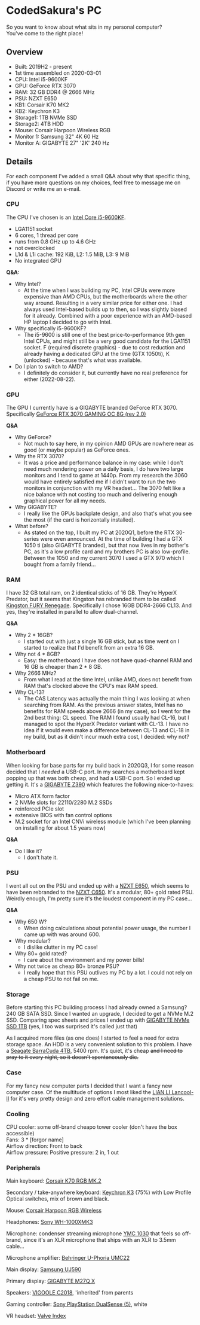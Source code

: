 # CodedSakura's PC

So you want to know about what sits in my personal computer?  
You've come to the right place!

## Overview

- Built: 2019H2 - present
- 1st time assembled on 2020-03-01
- CPU: Intel i5-9600KF
- GPU: GeForce RTX 3070
- RAM: 32 GB DDR4 @ 2666 MHz
- PSU: NZXT E650
- KB1: Corsair K70 MK2
- KB2: Keychron K3
- Storage1: 1TB NVMe SSD
- Storage2: 4TB HDD
- Mouse: Corsair Harpoon Wireless RGB
- Monitor 1: Samsung 32" 4K 60 Hz
- Monitor A: GIGABYTE 27" '2K' 240 Hz

## Details

For each component I've added a small Q&A about why that specific thing, if you have more questions on my choices, feel
free to message me on Discord or write me an e-mail.

### CPU

The CPU I've chosen is an [Intel Core i5-9600KF](https://www.intel.com/content/www/us/en/products/sku/190884/intel-core-i59600kf-processor-9m-cache-up-to-4-60-ghz/specifications.html).

* LGA1151 socket
* 6 cores, 1 thread per core
* runs from 0.8 GHz up to 4.6 GHz
* not overclocked
* L1d & L1i cache: 192 KiB, L2: 1.5 MiB, L3: 9 MiB
* No integrated GPU

**Q&A:**
- Why Intel?
  - At the time when I was building my PC, Intel CPUs were more expensive than AMD CPUs, but the motherboards where the
    other way around. Resulting in a very similar price for either one. I had always used Intel-based builds up to then,
    so I was slightly biased for it already. Combined with a poor experience with an AMD-based HP laptop I decided to go
    with Intel.
- Why specifically i5-9600KF?
  - The i5-9600 is still one of the best price-to-performance 9th gen Intel CPUs, and might still be a very good 
    candidate for the LGA1151 socket. F (required discrete graphics) - due to cost reduction and already having a
    dedicated GPU at the time (GTX 1050ti), K (unlocked) - because that's what was available.
- Do I plan to switch to AMD?
  - I definitely do consider it, but currently have no real preference for either (2022-08-22).

### GPU

The GPU I currently have is a GIGABYTE branded GeForce RTX 3070.
Specifically [GeForce RTX 3070 GAMING OC 8G (rev 2.0)](https://www.gigabyte.com/Graphics-Card/GV-N3070GAMING-OC-8GD-rev-20)

**Q&A**
- Why GeForce?
  - Not much to say here, in my opinion AMD GPUs are nowhere near as good (or maybe popular) as GeForce ones.
- Why the RTX 3070?
  - It was a price and performance balance in my case: while I don't need much rendering power on a daily basis, I do
    have two large monitors and I tend to game at 1440p. From my research the 3060 would have entirely satisfied me if
    I didn't want to run the two monitors in conjunction with my VR headset... The 3070 felt like a nice balance with
    not costing too much and delivering enough graphical power for all my needs.
- Why GIGABYTE?
  - I really like the GPUs backplate design, and also that's what you see the most (if the card is horizontally 
    installed).
- What before?
  - As stated on the top, I built my PC at 2020Q1, before the RTX 30-series were even announced. At the time of building
    I had a GTX 1050 ti (also GIGABYTE branded), but that now lives in my bother's PC, as it's a low profile card and my
    brothers PC is also low-profile. Between the 1050 and my current 3070 I used a GTX 970 which I bought from a family
    friend...

### RAM

I have 32 GB total ram, on 2 identical sticks of 16 GB. They're HyperX Predator, but it seems that Kingston has 
rebranded them to be called [Kingston FURY Renegade](https://www.kingston.com/unitedkingdom/en/memory/gaming/kingston-fury-renegade-ddr4-memory).
Specifically I chose 16GB DDR4-2666 CL13. And yes, they're installed in parallel to allow dual-channel.

**Q&A**
- Why 2 * 16GB?
  - I started out with just a single 16 GB stick, but as time went on I started to realize that I'd benefit from an 
    extra 16 GB.
- Why not 4 * 8GB?
  - Easy: the motherboard I have does not have quad-channel RAM and 16 GB is cheaper than 2 * 8 GB.
- Why 2666 MHz?
  - From what I read at the time Intel, unlike AMD, does not benefit from RAM that's clocked above the CPU's max RAM 
    speed.
- Why CL-13?
  - The CAS Latency was actually the main thing I was looking at when searching from RAM. As the previous answer states,
    Intel has no benefits for RAM speeds above 2666 (in my case), so I went for the 2nd best thing: CL speed. The RAM I
    found usually had CL-16, but I managed to spot the HyperX Predator variant with CL-13. I have no idea if it would
    even make a difference between CL-13 and CL-18 in my build, but as it didn't incur much extra cost, I decided: why
    not?

### Motherboard

When looking for base parts for my build back in 2020Q3, I for some reason decided that I _needed_ a USB-C port. In my
searches a motherboard kept popping up that was both cheap, and had a USB-C port. So I ended up getting it.
It's a [GIGABYTE Z390](https://www.gigabyte.com/us/Motherboard/Z390-M-rev-10) which features the following nice-to-haves:

* Micro ATX form factor
* 2 NVMe slots for 22110/2280 M.2 SSDs
* reinforced PCIe slot
* extensive BIOS with fan control options
* M.2 socket for an Intel CNVi wireless module (which I've been planning on installing for about 1.5 years now)

**Q&A**
- Do I like it?
  - I don't hate it.

### PSU
I went all out on the PSU and ended up with a [NZXT E650](https://web.archive.org/web/20210518105638/https://www.nzxt.com/products/e650),
which seems to have been rebranded to the [NZXT C650](https://nzxt.com/product/c650). It's a modular, 80+ gold rated PSU.
Weirdly enough, I'm pretty sure it's the loudest component in my PC case...

**Q&A**
- Why 650 W?
  - When doing calculations about potential power usage, the number I came up with was around 600.
- Why modular?
  - I dislike clutter in my PC case!
- Why 80+ gold rated?
  - I care about the environment and my power bills!
- Why not twice as cheap 80+ bronze PSU?
  - I really hope that this PSU outlives my PC by a lot. I could not rely on a cheap PSU to not fail on me.

### Storage
Before starting this PC building process I had already owned a Samsung? 240 GB SATA SSD. Since I wanted an upgrade, I
decided to get a NVMe M.2 SSD. Comparing spec sheets and prices I ended up with 
[GIGABYTE NVMe SSD 1TB](https://www.gigabyte.com/SSD/GIGABYTE-NVMe-SSD-1TB) (yes, I too was surprised it's called just 
that)

As I acquired more files (as one does) I started to feel a need for extra storage space. An HDD is a very convenient
solution to this problem. I have a [Seagate BarraCuda 4TB](https://www.seagate.com/gb/en/products/hard-drives/barracuda-hard-drive/),
5400 rpm. It's quiet, it's cheap ~~and I need to pray to it every night, so it doesn't spontaneously die.~~

### Case
For my fancy new computer parts I decided that I want a fancy new computer case. Of the multitude of options I most 
liked the [LIAN LI Lancool-II](https://lian-li.com/product/lancool-ii/) for it's very pretty design and zero effort
cable management solutions.

### Cooling
CPU cooler: some off-brand cheapo tower cooler (don't have the box accessible)  
Fans: 3 * \[forgor name\]  
Airflow direction: Front to back  
Airflow pressure: Positive pressure: 2 in, 1 out

### Peripherals

Main keyboard: [Corsair K70 RGB MK.2](https://www.corsair.com/us/en/k70-rgb-gaming-keyboard)

Secondary / take-anywhere keyboard: [Keychron K3](https://www.keychron.com/pages/keychron-k3-wireless-mechanical-keyboard)
(75%) with Low Profile Optical switches, mix of brown and black.

Mouse: [Corsair Harpoon RGB Wireless](https://www.corsair.com/us/en/Categories/Products/Gaming-Mice/HARPOON-RGB-WIRELESS-Gaming-Mouse/p/CH-9311011-NA)

Headphones: [Sony WH-1000XMK3](https://www.sony.com/ug/electronics/headband-headphones/wh-1000xm3)

Microphone: condenser streaming microphone [YMC 1030](https://www.yenkee.eu/studio-microphone-set/ymc-1030) that feels
so off-brand, since it's an XLR microphone that ships with an XLR to 3.5mm cable...

Microphone amplifier: [Behringer U-Phoria UMC22](https://www.behringer.com/product.html?modelCode=P0AUX)

Main display: [Samsung UJ590](https://www.samsung.com/us/computing/monitors/uhd-and-wqhd/32-uj590-uhd-monitor-lu32j590uqnxza/)

Primary display: [GIGABYTE M27Q X](https://www.gigabyte.com/Monitor/M27Q-X)

Speakers: [VIGOOLE C2018](https://naobzorah.ru/pcacoustic/vigoole_c2018), 'inherited' from parents

Gaming controller: [Sony PlayStation DualSense (5)](https://www.playstation.com/en-us/accessories/dualsense-wireless-controller/), 
white

VR headset: [Valve Index](https://www.valvesoftware.com/en/index)
